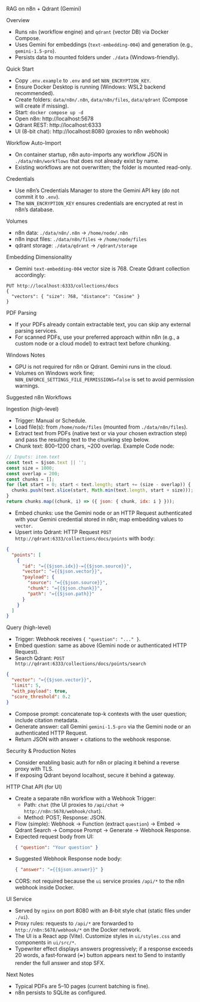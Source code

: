 RAG on n8n + Qdrant (Gemini)

Overview
- Runs `n8n` (workflow engine) and `qdrant` (vector DB) via Docker Compose.
- Uses Gemini for embeddings (`text-embedding-004`) and generation (e.g., `gemini-1.5-pro`).
- Persists data to mounted folders under `./data` (Windows-friendly).

Quick Start
- Copy `.env.example` to `.env` and set `N8N_ENCRYPTION_KEY`.
- Ensure Docker Desktop is running (Windows: WSL2 backend recommended).
- Create folders: `data/n8n/.n8n`, `data/n8n/files`, `data/qdrant` (Compose will create if missing).
- Start: `docker compose up -d`
- Open n8n: http://localhost:5678
- Qdrant REST: http://localhost:6333
 - UI (8-bit chat): http://localhost:8080 (proxies to n8n webhook)

Workflow Auto-Import
- On container startup, n8n auto-imports any workflow JSON in `./data/n8n/workflows` that does not already exist by name.
- Existing workflows are not overwritten; the folder is mounted read-only.

Credentials
- Use n8n’s Credentials Manager to store the Gemini API key (do not commit it to `.env`).
- The `N8N_ENCRYPTION_KEY` ensures credentials are encrypted at rest in n8n’s database.

Volumes
- n8n data: `./data/n8n/.n8n` -> `/home/node/.n8n`
- n8n input files: `./data/n8n/files` -> `/home/node/files`
- qdrant storage: `./data/qdrant` -> `/qdrant/storage`

Embedding Dimensionality
- Gemini `text-embedding-004` vector size is 768. Create Qdrant collection accordingly:

```
PUT http://localhost:6333/collections/docs
{
  "vectors": { "size": 768, "distance": "Cosine" }
}
```

PDF Parsing
- If your PDFs already contain extractable text, you can skip any external parsing services.
- For scanned PDFs, use your preferred approach within n8n (e.g., a custom node or a cloud model) to extract text before chunking.

Windows Notes
- GPU is not required for n8n or Qdrant. Gemini runs in the cloud.
- Volumes on Windows work fine; `N8N_ENFORCE_SETTINGS_FILE_PERMISSIONS=false` is set to avoid permission warnings.

Suggested n8n Workflows

Ingestion (high-level)
- Trigger: Manual or Schedule.
- Load file(s): from `/home/node/files` (mounted from `./data/n8n/files`).
- Extract text from PDFs (native text or via your chosen extraction step) and pass the resulting text to the chunking step below.
- Chunk text: 800–1200 chars, ~200 overlap. Example Code node:

```js
// Inputs: item.text
const text = $json.text || '';
const size = 1000;
const overlap = 200;
const chunks = [];
for (let start = 0; start < text.length; start += (size - overlap)) {
  chunks.push(text.slice(start, Math.min(text.length, start + size)));
}
return chunks.map((chunk, i) => ({ json: { chunk, idx: i } }));
```

- Embed chunks: use the Gemini node or an HTTP Request authenticated with your Gemini credential stored in n8n; map embedding values to `vector`.
- Upsert into Qdrant: HTTP Request `POST http://qdrant:6333/collections/docs/points` with body:

```json
{
  "points": [
    {
      "id": "={{$json.idx}}-={{$json.source}}",
      "vector": "={{$json.vector}}",
      "payload": {
        "source": "={{$json.source}}",
        "chunk": "={{$json.chunk}}",
        "path": "={{$json.path}}"
      }
    }
  ]
}
```

Query (high-level)
- Trigger: Webhook receives `{ "question": "..." }`.
- Embed question: same as above (Gemini node or authenticated HTTP Request).
- Search Qdrant: `POST http://qdrant:6333/collections/docs/points/search`

```json
{
  "vector": "={{$json.vector}}",
  "limit": 5,
  "with_payload": true,
  "score_threshold": 0.2
}
```

- Compose prompt: concatenate top-k contexts with the user question; include citation metadata.
- Generate answer: call Gemini `gemini-1.5-pro` via the Gemini node or an authenticated HTTP Request.
- Return JSON with answer + citations to the webhook response.

Security & Production Notes
- Consider enabling basic auth for n8n or placing it behind a reverse proxy with TLS.
- If exposing Qdrant beyond localhost, secure it behind a gateway.

HTTP Chat API (for UI)
- Create a separate n8n workflow with a Webhook Trigger:
  - Path: `chat` (the UI proxies to `/api/chat` → `http://n8n:5678/webhook/chat`).
  - Method: POST; Response: JSON.
- Flow (simple): Webhook → Function (extract `question`) → Embed → Qdrant Search → Compose Prompt → Generate → Webhook Response.
- Expected request body from UI:
  ```json
  { "question": "Your question" }
  ```
- Suggested Webhook Response node body:
  ```json
  { "answer": "={{$json.answer}}" }
  ```
- CORS: not required because the `ui` service proxies `/api/*` to the n8n webhook inside Docker.

UI Service
- Served by `nginx` on port 8080 with an 8‑bit style chat (static files under `./ui`).
- Proxy rules: requests to `/api/*` are forwarded to `http://n8n:5678/webhook/*` on the Docker network.
- The UI is a React app (Vite). Customize styles in `ui/styles.css` and components in `ui/src/*`.
- Typewriter effect displays answers progressively; if a response exceeds 20 words, a fast‑forward (`⏩`) button appears next to Send to instantly render the full answer and stop SFX.

 

Next Notes
- Typical PDFs are 5–10 pages (current batching is fine).
- n8n persists to SQLite as configured.
